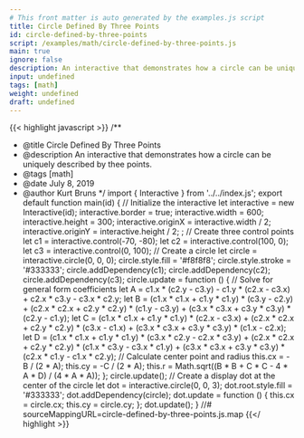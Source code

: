 ```yaml
---
# This front matter is auto generated by the examples.js script
title: Circle Defined By Three Points
id: circle-defined-by-three-points
script: /examples/math/circle-defined-by-three-points.js
main: true
ignore: false
description: An interactive that demonstrates how a circle can be uniquely described by thee points.
input: undefined
tags: [math]
weight: undefined
draft: undefined
---
```


{{< highlight javascript >}}
/**
* @title Circle Defined By Three Points
* @description An interactive that demonstrates how a circle can be uniquely described by thee points.
* @tags [math]
* @date July 8, 2019
* @author Kurt Bruns
*/
import { Interactive } from '../../index.js';
export default function main(id) {
    // Initialize the interactive
    let interactive = new Interactive(id);
    interactive.border = true;
    interactive.width = 600;
    interactive.height = 300;
    interactive.originX = interactive.width / 2;
    interactive.originY = interactive.height / 2;
    ;
    // Create three control points
    let c1 = interactive.control(-70, -80);
    let c2 = interactive.control(100, 0);
    let c3 = interactive.control(0, 100);
    // Create a circle
    let circle = interactive.circle(0, 0, 0);
    circle.style.fill = '#f8f8f8';
    circle.style.stroke = '#333333';
    circle.addDependency(c1);
    circle.addDependency(c2);
    circle.addDependency(c3);
    circle.update = function () {
        // Solve for general form coefficients
        let A = c1.x * (c2.y - c3.y) - c1.y * (c2.x - c3.x) + c2.x * c3.y - c3.x * c2.y;
        let B = (c1.x * c1.x + c1.y * c1.y) * (c3.y - c2.y) + (c2.x * c2.x + c2.y * c2.y) * (c1.y - c3.y) + (c3.x * c3.x + c3.y * c3.y) * (c2.y - c1.y);
        let C = (c1.x * c1.x + c1.y * c1.y) * (c2.x - c3.x) + (c2.x * c2.x + c2.y * c2.y) * (c3.x - c1.x) + (c3.x * c3.x + c3.y * c3.y) * (c1.x - c2.x);
        let D = (c1.x * c1.x + c1.y * c1.y) * (c3.x * c2.y - c2.x * c3.y) + (c2.x * c2.x + c2.y * c2.y) * (c1.x * c3.y - c3.x * c1.y) + (c3.x * c3.x + c3.y * c3.y) * (c2.x * c1.y - c1.x * c2.y);
        // Calculate center point and radius
        this.cx = -B / (2 * A);
        this.cy = -C / (2 * A);
        this.r = Math.sqrt((B * B + C * C - 4 * A * D) / (4 * A * A));
    };
    circle.update();
    // Create a display dot at the center of the circle
    let dot = interactive.circle(0, 0, 3);
    dot.root.style.fill = '#333333';
    dot.addDependency(circle);
    dot.update = function () {
        this.cx = circle.cx;
        this.cy = circle.cy;
    };
    dot.update();
}
//# sourceMappingURL=circle-defined-by-three-points.js.map
{{</ highlight >}}

